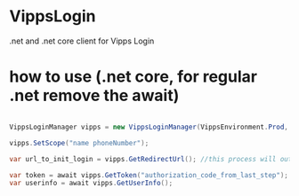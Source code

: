 # VippsLogin
.net and .net core client for Vipps Login

# how to use (.net core, for regular .net remove the await)
```csharp

VippsLoginManager vipps = new VippsLoginManager(VippsEnvironment.Prod, "client_id", "client_secret", "redirect_url");

vipps.SetScope("name phoneNumber");

var url_to_init_login = vipps.GetRedirectUrl(); //this process will output the auth_code used below

var token = await vipps.GetToken("authorization_code_from_last_step");
var userinfo = await vipps.GetUserInfo();
```
